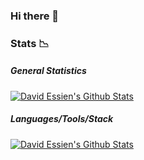 ### Hi there 👋

<!--
**davidshare/davidshare** is a ✨ _special_ ✨ repository because its `README.md` (this file) appears on your GitHub profile.

Here are some ideas to get you started :

- 🔭 I’m currently working on ...
- 🌱 I’m currently learning ...
- 👯 I’m looking to collaborate on ...
- 🤔 I’m looking for help with ...
- 💬 Ask me about ...
- 📫 How to reach me: ...
- 😄 Pronouns: ...
- ⚡ Fun fact: ...
-->

### Stats :chart_with_downwards_trend:

##### General Statistics

[![David Essien's Github Stats](https://github-readme-stats.vercel.app/api?username=davidshare&count_private=true&show_icons=true&theme=default&include_all_commits=true)](https://github.com/davidshare)


##### Languages/Tools/Stack

[![David Essien's Github Stats](https://github-readme-stats.vercel.app/api/top-langs?username=davidshare&show_icons=true&theme=nightowl&langs_count=10)](https://github.com/davidshare)
